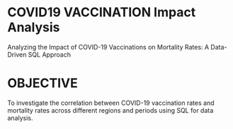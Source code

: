 # COVID19 VACCINATION Impact Analysis

Analyzing the Impact of COVID-19 Vaccinations on Mortality Rates: A Data-Driven SQL Approach

# OBJECTIVE
To investigate the correlation between COVID-19 vaccination rates and mortality rates across different regions and periods using SQL for data analysis. 
